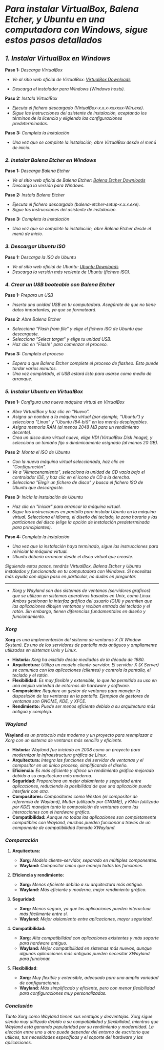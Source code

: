 <!-- Autor: Daniel Benjamin Perez Morales -->
<!-- GitHub: https://github.com/DanielBenjaminPerezMoralesDev13 -->
<!-- Gitlab: https://gitlab.com/DanielBenjaminPerezMoralesDev13 -->
<!-- Correo electrónico: danielperezdev@proton.me -->
# ***Para instalar VirtualBox, Balena Etcher, y Ubuntu en una computadora con Windows, sigue estos pasos detallados***

## ***1. Instalar VirtualBox en Windows***

**Paso 1:** *Descarga VirtualBox*

- *Ve al sitio web oficial de VirtualBox: [VirtualBox Downloads](https://www.virtualbox.org/wiki/Downloads "https://www.virtualbox.org/wiki/Downloads")*

<!-- https://download.virtualbox.org/virtualbox/7.0.18/VirtualBox-7.0.18-162988-Win.exe -->

- *Descarga el instalador para Windows (Windows hosts).*

**Paso 2:** *Instala VirtualBox*

- *Ejecuta el fichero descargado (VirtualBox-x.x.x-xxxxxx-Win.exe).*
- *Sigue las instrucciones del asistente de instalación, aceptando los términos de la licencia y eligiendo las configuraciones predeterminadas.*

**Paso 3:** *Completa la instalación*

- *Una vez que se complete la instalación, abre VirtualBox desde el menú de inicio.*

### ***2. Instalar Balena Etcher en Windows***

**Paso 1:** *Descarga Balena Etcher*

- *Ve al sitio web oficial de Balena Etcher: [Balena Etcher Downloads](https://www.balena.io/etcher/ "https://www.balena.io/etcher/")*
- *Descarga la versión para Windows.*

**Paso 2:** *Instala Balena Etcher*

- *Ejecuta el fichero descargado (balena-etcher-setup-x.x.x.exe).*
- *Sigue las instrucciones del asistente de instalación.*

**Paso 3:** *Completa la instalación*

- *Una vez que se complete la instalación, abre Balena Etcher desde el menú de inicio.*

### ***3. Descargar Ubuntu ISO***

**Paso 1:** *Descarga la ISO de Ubuntu*

- *Ve al sitio web oficial de Ubuntu: [Ubuntu Downloads](https://ubuntu.com/download/desktop "https://ubuntu.com/download/desktop")*
- *Descarga la versión más reciente de Ubuntu (fichero ISO).*

### ***4. Crear un USB booteable con Balena Etcher***

**Paso 1:** *Prepara un USB*

- *Inserta una unidad USB en tu computadora. Asegúrate de que no tiene datos importantes, ya que se formateará.*

**Paso 2:** *Abre Balena Etcher*

- *Selecciona "Flash from file" y elige el fichero ISO de Ubuntu que descargaste.*
- *Selecciona "Select target" y elige tu unidad USB.*
- *Haz clic en "Flash!" para comenzar el proceso.*

**Paso 3:** *Completa el proceso*

- *Espera a que Balena Etcher complete el proceso de flasheo. Esto puede tardar varios minutos.*
- *Una vez completado, el USB estará listo para usarse como medio de arranque.*

### ***5. Instalar Ubuntu en VirtualBox***

**Paso 1:** *Configura una nueva máquina virtual en VirtualBox*

- *Abre VirtualBox y haz clic en "Nuevo".*
- *Asigna un nombre a la máquina virtual (por ejemplo, "Ubuntu") y selecciona "Linux" y "Ubuntu (64-bit)" en los menús desplegables.*
- *Asigna memoria RAM (al menos 2048 MB para un rendimiento decente).*
- *Crea un disco duro virtual nuevo, elige VDI (VirtualBox Disk Image), y selecciona un tamaño fijo o dinámicamente asignado (al menos 20 GB).*

**Paso 2:** *Monta el ISO de Ubuntu*

- *Con la nueva máquina virtual seleccionada, haz clic en "Configuración".*
- *Ve a "Almacenamiento", selecciona la unidad de CD vacía bajo el controlador IDE, y haz clic en el icono de CD a la derecha.*
- *Selecciona "Elegir un fichero de disco" y busca el fichero ISO de Ubuntu que descargaste.*

**Paso 3:** *Inicia la instalación de Ubuntu*

- *Haz clic en "Iniciar" para arrancar la máquina virtual.*
- *Sigue las instrucciones en pantalla para instalar Ubuntu en la máquina virtual. Selecciona el idioma, el diseño del teclado, la zona horaria y las particiones del disco (elige la opción de instalación predeterminada para principiantes).*

**Paso 4:** *Completa la instalación*

- *Una vez que la instalación haya terminado, sigue las instrucciones para reiniciar la máquina virtual.*
- *Ubuntu debería arrancar desde el disco virtual que creaste.*

*Siguiendo estos pasos, tendrás VirtualBox, Balena Etcher y Ubuntu instalados y funcionando en tu computadora con Windows. Si necesitas más ayuda con algún paso en particular, no dudes en preguntar.*

---

- *Xorg y Wayland son dos sistemas de ventanas (servidores graficos) que se utilizan en sistemas operativos basados en Unix, como Linux. Ambos gestionan la interfaz gráfica del usuario (GUI) y permiten que las aplicaciones dibujen ventanas y reciban entrada del teclado y el ratón. Sin embargo, tienen diferencias fundamentales en diseño y funcionamiento.*

### ***Xorg***

**Xorg** *es una implementación del sistema de ventanas X (X Window System). Es uno de los servidores de pantalla más antiguos y ampliamente utilizados en sistemas Unix y Linux.*

- **Historia:** *Xorg ha existido desde mediados de la década de 1980.*
- **Arquitectura:** *Utiliza un modelo cliente-servidor. El servidor X (X Server) se comunica con las aplicaciones (clientes) y controla la pantalla, el teclado y el ratón.*
- **Flexibilidad:** *Es muy flexible y extensible, lo que ha permitido su uso en una amplia variedad de entornos de hardware y software.*
- **Composición:** *Requiere un gestor de ventanas para manejar la disposición de las ventanas en la pantalla. Ejemplos de gestores de ventanas son GNOME, KDE, y XFCE.*
- **Rendimiento:** *Puede ser menos eficiente debido a su arquitectura más antigua y compleja.*

### ***Wayland***

**Wayland** *es un protocolo más moderno y un proyecto para reemplazar a Xorg con un sistema de ventanas más sencillo y eficiente.*

- **Historia:** *Wayland fue iniciado en 2008 como un proyecto para modernizar la infraestructura gráfica de Linux.*
- **Arquitectura:** *Integra las funciones del servidor de ventanas y el compositor en un único proceso, simplificando el diseño.*
- **Eficiencia:** *Es más eficiente y ofrece un rendimiento gráfico mejorado debido a su arquitectura más moderna.*
- **Seguridad:** *Proporciona un mejor aislamiento y seguridad entre aplicaciones, reduciendo la posibilidad de que una aplicación pueda interferir con otra.*
- **Compositores:** *Compositores como Weston (el compositor de referencia de Wayland), Mutter (utilizado por GNOME), y KWin (utilizado por KDE) manejan tanto la composición de ventanas como las interacciones con el hardware gráfico.*
- **Compatibilidad:** *Aunque no todas las aplicaciones son completamente compatibles con Wayland, muchas pueden funcionar a través de un componente de compatibilidad llamado XWayland.*

### ***Comparación***

1. **Arquitectura:**
   - **Xorg:** *Modelo cliente-servidor, separado en múltiples componentes.*
   - **Wayland:** *Compositor único que maneja todas las funciones.*

2. **Eficiencia y rendimiento:**
   - **Xorg:** *Menos eficiente debido a su arquitectura más antigua.*
   - **Wayland:** *Más eficiente y moderno, mejor rendimiento gráfico.*

3. **Seguridad:**
   - **Xorg:** *Menos seguro, ya que las aplicaciones pueden interactuar más fácilmente entre sí.*
   - **Wayland:** *Mejor aislamiento entre aplicaciones, mayor seguridad.*

4. **Compatibilidad:**
   - **Xorg:** *Alta compatibilidad con aplicaciones existentes y más soporte para hardware antiguo.*
   - **Wayland:** *Mejor compatibilidad en sistemas más nuevos, aunque algunas aplicaciones más antiguas pueden necesitar XWayland para funcionar.*

5. **Flexibilidad:**
   - **Xorg:** *Muy flexible y extensible, adecuado para una amplia variedad de configuraciones.*
   - **Wayland:** *Más simplificado y eficiente, pero con menor flexibilidad para configuraciones muy personalizadas.*

### ***Conclusión***

*Tanto Xorg como Wayland tienen sus ventajas y desventajas. Xorg sigue siendo muy utilizado debido a su compatibilidad y flexibilidad, mientras que Wayland está ganando popularidad por su rendimiento y modernidad. La elección entre uno u otro puede depender del entorno de escritorio que utilices, tus necesidades específicas y el soporte del hardware y las aplicaciones.*
